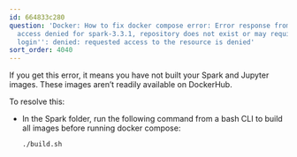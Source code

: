 ```yaml
---
id: 664833c280
question: 'Docker: How to fix docker compose error: Error response from daemon: pull
  access denied for spark-3.3.1, repository does not exist or may require ''docker
  login'': denied: requested access to the resource is denied'
sort_order: 4040
---
```


If you get this error, it means you have not built your Spark and Jupyter images. These images aren’t readily available on DockerHub.

To resolve this:

- In the Spark folder, run the following command from a bash CLI to build all images before running docker compose:
  
  ```bash
  ./build.sh
  ```